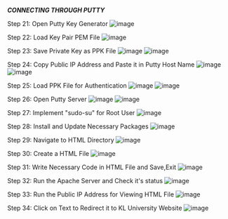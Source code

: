 ***CONNECTING THROUGH PUTTY***


Step 21: Open Putty Key Generator
![image](https://github.com/user-attachments/assets/73c36590-94d9-4f87-ba6b-6eb378b9f33e)


Step 22: Load Key Pair PEM File
![image](https://github.com/user-attachments/assets/7df65fc4-5771-4143-862b-c7709c17b8fb)


Step 23: Save Private Key as PPK File
![image](https://github.com/user-attachments/assets/68cf52f1-d716-4948-a1e9-18ef28f5d0d7)
![image](https://github.com/user-attachments/assets/d9eedeac-58e5-4862-bde7-ac33b4b1e8ed)


Step 24: Copy Public IP Address and Paste it in Putty Host Name
![image](https://github.com/user-attachments/assets/791ff4c6-133c-495c-a5a6-ea57fdf31694)
![image](https://github.com/user-attachments/assets/5d6395b5-878f-497c-b74e-143129e52e7a)


Step 25: Load PPK File for Authentication
![image](https://github.com/user-attachments/assets/a65594cc-68a8-4c94-acd3-325c770c471d)
![image](https://github.com/user-attachments/assets/08dbdfd2-35b8-4886-8afe-bb517a8c5154)


Step 26: Open Putty Server
![image](https://github.com/user-attachments/assets/566f20f9-2e8e-480a-9e2d-e6c141a79929)
![image](https://github.com/user-attachments/assets/792bddab-1c72-40ba-bb5a-ae062278bb15)


Step 27: Implement "sudo-su" for Root User
![image](https://github.com/user-attachments/assets/f001eb8f-07fc-4f61-8587-ca1c6a54acf3)


Step 28: Install and Update Necessary Packages
![image](https://github.com/user-attachments/assets/6ef31d1d-9b33-419e-9498-9f222d93a3d4)


Step 29: Navigate to HTML Directory
![image](https://github.com/user-attachments/assets/f6eed9f2-1aa7-403a-bcb6-3ae99f54200d)


Step 30: Create a HTML File
![image](https://github.com/user-attachments/assets/98a38bda-efe1-4dbf-bad8-5e6e1e42a28b)


Step 31: Write Necessary Code in HTML File and Save,Exit
![image](https://github.com/user-attachments/assets/f57bed55-8ba1-4426-bdff-fbc3badff79c)


Step 32: Run the Apache Server and Check it's status
![image](https://github.com/user-attachments/assets/167827d3-4698-4e7d-88a8-5ebff7dd9bb1)


Step 33: Run the Public IP Address for Viewing HTML File
![image](https://github.com/user-attachments/assets/e12b2169-0d96-46c5-85b9-01ec3febcc08)


Step 34: Click on Text to Redirect it to KL University Website
![image](https://github.com/user-attachments/assets/6dc40682-9e51-414f-ac11-44f80280d570)
